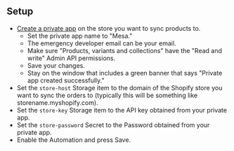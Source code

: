 ## Setup
- [Create a private app](https://help.shopify.com/en/manual/apps/private-apps#generate-credentials-from-the-shopify-admin) on the store you want to sync products to. 
    - Set the private app name to "Mesa."
    - The emergency developer email can be your email. 
    - Make sure "Products, variants and collections" have the "Read and write" Admin API permissions.
    - Save your changes. 
    - Stay on the window that includes a green banner that says "Private app created successfully." 
- Set the `store-host` Storage item to the domain of the Shopify store you want to sync the orders to (typically this will be something like storename.myshopify.com).
- Set the `store-key` Storage item  to the API key obtained from your private app. 
- Set the `store-password` Secret to the Password obtained from your private app. 
- Enable the Automation and press Save. 